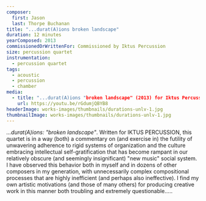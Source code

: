 ```yaml
---
composer:
  first: Jason
  last: Thorpe Buchanan
title: "...durat(A)ions broken landscape"
duration: 12 minutes
yearComposed: 2013
commissionedOrWrittenFor: Commissioned by Iktus Percussion
size: percussion quartet
instrumentation:
  - percussion quartet
tags:
  - acoustic
  - percussion
  - chamber
media:
  - title: "...durat(A)ions "broken landscape" (2013) for Iktus Percussion by Jason Thorpe Buchanan"
    url: https://youtu.be/rGdumjQBYB8
headerImage: works-images/thumbnails/durations-unlv-1.jpg
thumbnailImage: works-images/thumbnails/durations-unlv-1.jpg
---
```


<em>...durat(A)ions: "broken landscape"</em>. Written for IKTUS PERCUSSION, this quartet is in a way (both) a commentary on (and exercise in) the futility of unwavering adherence to rigid systems of organization and the culture embracing intellectual self-gratification that has become rampant in our relatively obscure (and seemingly insignificant) "new music" social system. I have observed this behavior both in myself and in dozens of other composers in my generation, with unnecessarily complex compositional processes that are highly inefficient (and perhaps also ineffective). I find my own artistic motivations (and those of many others) for producing creative work in this manner both troubling and extremely questionable.....
